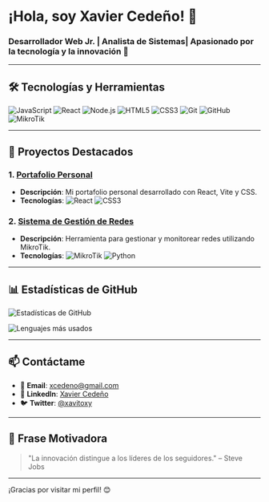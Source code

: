 # ¡Hola, soy Xavier Cedeño! 👋

### Desarrollador Web Jr. | Analista de Sistemas| Apasionado por la tecnología y la innovación 🚀
---

## 🛠️ Tecnologías y Herramientas

![JavaScript](https://img.shields.io/badge/JavaScript-F7DF1E?style=for-the-badge&logo=javascript&logoColor=black)
![React](https://img.shields.io/badge/React-61DAFB?style=for-the-badge&logo=react&logoColor=black)
![Node.js](https://img.shields.io/badge/Node.js-339933?style=for-the-badge&logo=node.js&logoColor=white)
![HTML5](https://img.shields.io/badge/HTML5-E34F26?style=for-the-badge&logo=html5&logoColor=white)
![CSS3](https://img.shields.io/badge/CSS3-1572B6?style=for-the-badge&logo=css3&logoColor=white)
![Git](https://img.shields.io/badge/Git-F05032?style=for-the-badge&logo=git&logoColor=white)
![GitHub](https://img.shields.io/badge/GitHub-181717?style=for-the-badge&logo=github&logoColor=white)
![MikroTik](https://img.shields.io/badge/MikroTik-FF6D00?style=for-the-badge&logo=mikrotik&logoColor=white)

---

## 📂 Proyectos Destacados

### 1. [Portafolio Personal](https://github.com/xcedeno/miportafolio)
   - **Descripción**: Mi portafolio personal desarrollado con React, Vite y CSS.
   - **Tecnologías**: ![React](https://img.shields.io/badge/React-61DAFB?style=for-the-badge&logo=react&logoColor=black) ![CSS3](https://img.shields.io/badge/CSS3-1572B6?style=for-the-badge&logo=css3&logoColor=white)

### 2. [Sistema de Gestión de Redes](https://github.com/xcedeno/sistema-redes)
   - **Descripción**: Herramienta para gestionar y monitorear redes utilizando MikroTik.
   - **Tecnologías**: ![MikroTik](https://img.shields.io/badge/MikroTik-FF6D00?style=for-the-badge&logo=mikrotik&logoColor=white) ![Python](https://img.shields.io/badge/Python-3776AB?style=for-the-badge&logo=python&logoColor=white)

---

## 📊 Estadísticas de GitHub

![Estadísticas de GitHub](https://github-readme-stats.vercel.app/api?username=xcedeno&show_icons=true&theme=radical)

![Lenguajes más usados](https://github-readme-stats.vercel.app/api/top-langs/?username=xcedeno&layout=compact&theme=radical)

---


## 📫 Contáctame

- 📧 **Email**: [xcedeno@gmail.com](mailto:xcedeno281@gmail.com)
- 💼 **LinkedIn**: [Xavier Cedeño](https://www.linkedin.com/in/xavier-cede%C3%B1o-02a750243/)
- 🐦 **Twitter**: [@xavitoxy](https://twitter.com/xavitoxy)

---

## 🌟 Frase Motivadora

> "La innovación distingue a los líderes de los seguidores." – Steve Jobs

---

¡Gracias por visitar mi perfil! 😊
